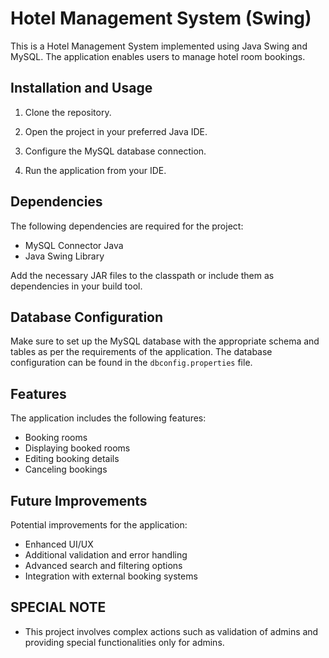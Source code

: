 # Hotel Management System (Swing)

This is a Hotel Management System implemented using Java Swing and MySQL. The application enables users to manage hotel room bookings. 

## Installation and Usage

1. Clone the repository.

2. Open the project in your preferred Java IDE.

3. Configure the MySQL database connection.

4. Run the application from your IDE.

## Dependencies

The following dependencies are required for the project:

- MySQL Connector Java
- Java Swing Library

Add the necessary JAR files to the classpath or include them as dependencies in your build tool.

## Database Configuration

Make sure to set up the MySQL database with the appropriate schema and tables as per the requirements of the application. The database configuration can be found in the `dbconfig.properties` file.

## Features

The application includes the following features:

- Booking rooms
- Displaying booked rooms
- Editing booking details
- Canceling bookings

## Future Improvements

Potential improvements for the application:

- Enhanced UI/UX
- Additional validation and error handling
- Advanced search and filtering options
- Integration with external booking systems

## SPECIAL NOTE
- This project involves complex actions such as validation of admins and providing special functionalities only for admins.
